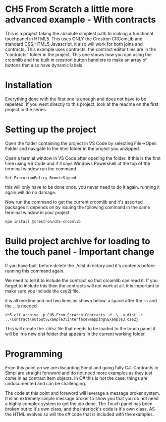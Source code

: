 # CH5 From Scratch a little more advanced example - With contracts

This is a project taking the absolute simplest path to making a functional touchpanel in HTML5.  This uses ONLY the Crestron CRComLib and standard CSS,HTML5,Javascript.   it also will work for both joins and contracts.  This example uses contracts.  the contract editor files are in the "contracts" folder in the project.  This one shows how you can using the crcomlib and the built in crestron button handlers to make an array of buttons that also have dynamic labels.  

# Installation
Everything done with the  first one is enough and does not have to be repeated.   If you went directly to this project,  look at the readme on the first project in the series.



# Setting up the project
Open the folder containing the project in VS Code by selecting File->Open Folder and navigate to the html folder in the project you unzipped.

Open a termial window in VS Code after opening the folder.
If this is the first time using VS Code and if it says Windows Powershell at the top of the terminal window run the command

~~~
Set-ExecutionPolicy RemoteSigned
~~~



this will only have to be done once. you never need to do it again.  running it again will do no damage.

Now run the command to get the current crcomlib and it's assorted packages it depends on by issuing the following command in the same terminal window in your project.

~~~
npm install @crestron/ch5-crcomlib
~~~




# Build project archive for loading to the touch panel - Important change
If you have built before delete the ./dist directory and it's contents before running this command again. 

We need to tell it to include the contract so that crcomlib can read it. If you forget to include this then the contracts will not work at all. it is important to make sure you include the cse2j file.

 it is all one line and not two lines as shown below. a space after the -c and the .. is needed

~~~
ch5-cli archive -p CH5-From-Scratch-Contracts -d .\ -o dist -c ..\Contract\output\Example3\interface\mapping\Example3.cse2j
~~~



This will create the .ch5z file that needs to be loaded to the touch panel it will be in a new dist folder that appears in the current working folder.



# Programming

 From this point on we are discarding Simpl and going fully C#.   Contracts in Simpl are straight foreword and do not need more examples as they just come in as contract item objects.   In C# this is not the case,  things are undocumented and can be challenging.



The code at this point and foreword will leverage a message broker system.   It is an extremely simple message broker to show you that you do not need a highly complex system to get the job done.   The Touch panel has been broken out to it's own class, and  the interlock's code is it's own class.  AS the HTML evolves so will the c# code that is included with the examples.